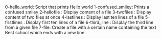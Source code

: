 0-hello_world: Script that prints Hello world
1-confused_smiley: Prints a confused smiley
2-hellofile : Display content of a file 
3-twofiles : Display content of two files at once
4-lastlines : Display last ten lines of a file
5-firstlines : Display first ten lines of a file
6-third_line : Display the third line from a given file
7-file: Create a file with a certain name containing the text Best school which ends with a new line



